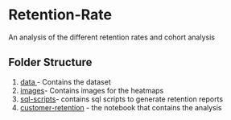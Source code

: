 # Retention-Rate
An analysis of the different retention rates and cohort analysis

## Folder Structure
1. [data ](data)- Contains the dataset
2. [images](images)- Contains images for the heatmaps
3. [sql-scripts](sql-scripts)- contains sql scripts to generate retention reports
4. [customer-retention](customer-retention.ipynb) - the notebook that contains the analysis
